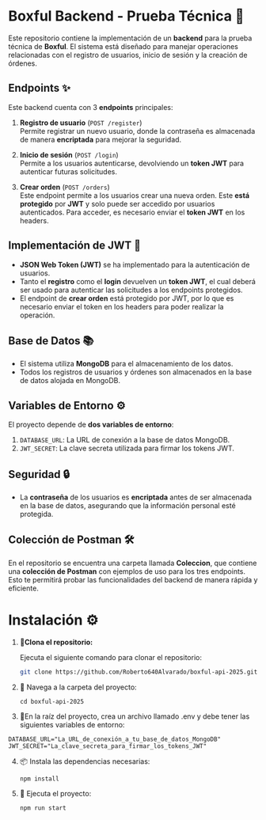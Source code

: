 # Boxful Backend - Prueba Técnica 🚀

Este repositorio contiene la implementación de un **backend** para la prueba técnica de  **Boxful**. El sistema está diseñado para manejar operaciones relacionadas con el registro de usuarios, inicio de sesión y la creación de órdenes.

## Endpoints ✨

Este backend cuenta con 3 **endpoints** principales:

1. **Registro de usuario** (`POST /register`)  
   Permite registrar un nuevo usuario, donde la contraseña es almacenada de manera **encriptada** para mejorar la seguridad.

2. **Inicio de sesión** (`POST /login`)  
   Permite a los usuarios autenticarse, devolviendo un **token JWT** para autenticar futuras solicitudes.

3. **Crear orden** (`POST /orders`)  
   Este endpoint permite a los usuarios crear una nueva orden. Este **está protegido** por **JWT** y solo puede ser accedido por usuarios autenticados. Para acceder, es necesario enviar el **token JWT** en los headers.

## Implementación de JWT 🔐

- **JSON Web Token (JWT)** se ha implementado para la autenticación de usuarios.
- Tanto el **registro** como el **login** devuelven un **token JWT**, el cual deberá ser usado para autenticar las solicitudes a los endpoints protegidos.
- El endpoint de **crear orden** está protegido por JWT, por lo que es necesario enviar el token en los headers para poder realizar la operación.

## Base de Datos 📚

- El sistema utiliza **MongoDB** para el almacenamiento de los datos.
- Todos los registros de usuarios y órdenes son almacenados en la base de datos alojada en MongoDB.

## Variables de Entorno ⚙️

El proyecto depende de **dos variables de entorno**:

1. `DATABASE_URL`: La URL de conexión a la base de datos MongoDB.
2. `JWT_SECRET`: La clave secreta utilizada para firmar los tokens JWT.

## Seguridad 🔒

- La **contraseña** de los usuarios es **encriptada** antes de ser almacenada en la base de datos, asegurando que la información personal esté protegida.

## Colección de Postman 🛠️

En el repositorio se encuentra una carpeta llamada **Coleccion**, que contiene una **colección de Postman** con ejemplos de uso para los tres endpoints. Esto te permitirá probar las funcionalidades del backend de manera rápida y eficiente.

# Instalación ⚙️

1. 📁**Clona el repositorio:**

   Ejecuta el siguiente comando para clonar el repositorio:
   ```bash
   git clone https://github.com/Roberto640Alvarado/boxful-api-2025.git

2. 📁 Navega a la carpeta del proyecto:
   ```
   cd boxful-api-2025
3. 🔑En la raíz del proyecto, crea un archivo llamado .env y debe tener las siguientes variables de entorno:
```
DATABASE_URL="La_URL_de_conexión_a_tu_base_de_datos_MongoDB"
JWT_SECRET="La_clave_secreta_para_firmar_los_tokens_JWT"
```
4. 📦 Instala las dependencias necesarias:
   ```
   npm install
5. 🚀 Ejecuta el proyecto:
   ```
   npm run start

